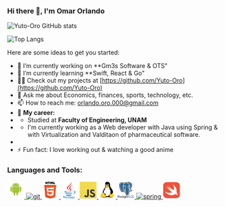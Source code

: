 ### Hi there 👋, I'm Omar Orlando

![Yuto-Oro GitHub stats](https://github-readme-stats.vercel.app/api?username=Yuto-Oro&count_private=true&show_icons=true&theme=radical)

![Top Langs](https://github-readme-stats.vercel.app/api/top-langs/?username=Yuto-Oro&layout=compact)

Here are some ideas to get you started:

- 🔭 I’m currently working on **Gm3s Software & OTS"
- 🌱 I’m currently learning **Swift, React & Go"
- 👨‍💻 Check out my projects at [https://github.com/Yuto-Oro](https://github.com/Yuto-Oro)
- 💬 Ask me about Economics, finances, sports, technology, etc.
- 📫 How to reach me: orlando.oro.000@gmail.com
- 📄 **My career:**
- - Studied at **Faculty of Engineering, UNAM**
- - I'm currently working as a Web developer with Java using Spring & with Virtualization and Valditaon of pharmaceutical software.
- 
- ⚡ Fun fact: I love working out & watching a good anime

<h3 align="left">Languages and Tools:</h3>
<p align="left"> <a href="https://developer.android.com" target="_blank"> <img src="https://raw.githubusercontent.com/devicons/devicon/master/icons/android/android-original-wordmark.svg" alt="android" width="40" height="40"/> </a> <a href="https://git-scm.com/" target="_blank"> <img src="https://www.vectorlogo.zone/logos/git-scm/git-scm-icon.svg" alt="git" width="40" height="40"/> </a> <a href="https://www.w3.org/html/" target="_blank"> <img src="https://raw.githubusercontent.com/devicons/devicon/master/icons/html5/html5-original-wordmark.svg" alt="html5" width="40" height="40"/> </a> <a href="https://www.java.com" target="_blank"> <img src="https://raw.githubusercontent.com/devicons/devicon/master/icons/java/java-original.svg" alt="java" width="40" height="40"/> </a> <a href="https://developer.mozilla.org/en-US/docs/Web/JavaScript" target="_blank"> <img src="https://raw.githubusercontent.com/devicons/devicon/master/icons/javascript/javascript-original.svg" alt="javascript" width="40" height="40"/> </a> <a href="https://www.linux.org/" target="_blank"> <img src="https://raw.githubusercontent.com/devicons/devicon/master/icons/linux/linux-original.svg" alt="linux" width="40" height="40"/> </a> <a href="https://www.postgresql.org" target="_blank"> <img src="https://raw.githubusercontent.com/devicons/devicon/master/icons/postgresql/postgresql-original-wordmark.svg" alt="postgresql" width="40" height="40"/> </a> <a href="https://spring.io/" target="_blank"> <img src="https://www.vectorlogo.zone/logos/springio/springio-icon.svg" alt="spring" width="40" height="40"/> </a> <a href="https://developer.apple.com/swift/" target="_blank"> <img src="https://raw.githubusercontent.com/devicons/devicon/master/icons/swift/swift-original.svg" alt="swift" width="40" height="40"/> </a> </p>

